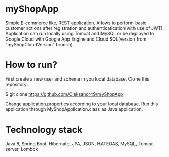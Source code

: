 # myShopApp

Simple E-commerce like, REST application. Allows to perform basic customer actions after registration and authenticatication(with use of JWT).
Application can run locally using Tomcat and MySQL or be deployed to Google Cloud with Google App Engine and Cloud SQL(version from "myShopCloudVersion" brunch).

# How to run?

First create a new user and schema in you local database.
Clone this repository:

$ git clone https://github.com/Oleksandr49/myShopApp

Change application.properties according to your local database.
Run this application through MyShopApplication.class as Java application.


# Technology stack

Java 8,
Spring Boot,
Hibernate, 
JPA,
JSON,
HATEOAS,
MySQL,
Tomcat server,
Lombok

